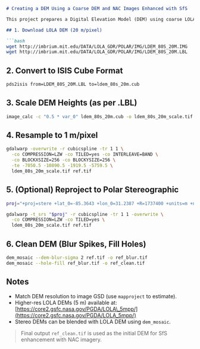````markdown
# Creating a DEM Using a Coarse DEM and NAC Images Enhanced with SfS

This project prepares a Digital Elevation Model (DEM) using coarse LOLA data and NAC images. The coarse DEM is refined using Shape-from-Shading (SfS).

## 1. Download LOLA DEM (20 m/pixel)

```bash
wget http://imbrium.mit.edu/DATA/LOLA_GDR/POLAR/IMG/LDEM_80S_20M.IMG
wget http://imbrium.mit.edu/DATA/LOLA_GDR/POLAR/IMG/LDEM_80S_20M.LBL
````

## 2. Convert to ISIS Cube Format

```bash
pds2isis from=LDEM_80S_20M.LBL to=ldem_80s_20m.cub
```

## 3. Scale DEM Heights (as per .LBL)

```bash
image_calc -c "0.5 * var_0" ldem_80s_20m.cub -o ldem_80s_20m_scale.tif
```

## 4. Resample to 1 m/pixel

```bash
gdalwarp -overwrite -r cubicspline -tr 1 1 \
  -co COMPRESSION=LZW -co TILED=yes -co INTERLEAVE=BAND \
  -co BLOCKXSIZE=256 -co BLOCKYSIZE=256 \
  -te -7050.5 -10890.5 -1919.5 -5759.5 \
  ldem_80s_20m_scale.tif ref.tif
```

## 5. (Optional) Reproject to Polar Stereographic

```bash
proj="+proj=stere +lat_0=-85.3643 +lon_0=31.2387 +R=1737400 +units=m +no_defs"

gdalwarp -t_srs "$proj" -r cubicspline -tr 1 1 -overwrite \
  -co COMPRESSION=LZW -co TILED=yes \
  ldem_80s_20m_scale.tif ref.tif
```

## 6. Clean DEM (Blur Spikes, Fill Holes)

```bash
dem_mosaic --dem-blur-sigma 2 ref.tif -o ref_blur.tif
dem_mosaic --hole-fill ref_blur.tif -o ref_clean.tif
```

## Notes

* Match DEM resolution to image GSD (use `mapproject` to estimate).
* Higher-res LOLA DEMs (5 m) available at: [https://core2.gsfc.nasa.gov/PGDA/LOLA\_5mpp/](https://core2.gsfc.nasa.gov/PGDA/LOLA_5mpp/)
* Stereo DEMs can be blended with LOLA DEM using `dem_mosaic`.

> Final output `ref_clean.tif` is used as the initial DEM for SfS enhancement with NAC imagery.

